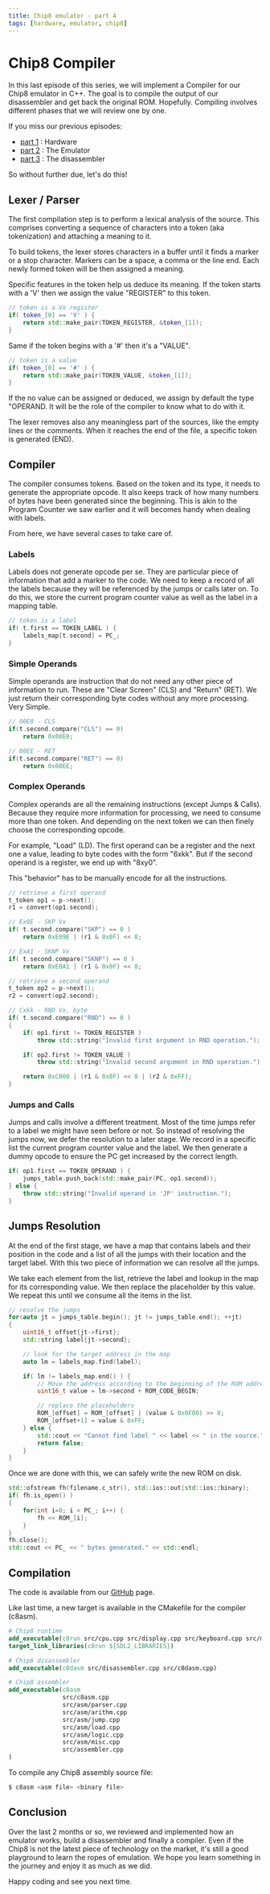 ```yaml
---
title: Chip8 emulator - part 4
tags: [hardware, emulator, chip8]
---
```

# Chip8 Compiler

In this last episode of this series, we will implement a Compiler for our Chip8 emulator in C++.
The goal is to compile the output of our disassembler and get back the original ROM. Hopefully.
Compiling involves different phases that we will review one by one.

If you miss our previous episodes:

- [part 1](https://oaxley.github.io/chip8/emulator/2020/06/30/chip8-part1.html) : Hardware
- [part 2](https://oaxley.github.io/chip8/emulator/2020/07/12/chip8-part2.html) : The Emulator
- [part 3](https://oaxley.github.io/chip8/emulator/2020/07/26/chip8-part3.html) : The disassembler

So without further due, let's do this!

## Lexer / Parser

The first compilation step is to perform a lexical analysis of the source. This comprises converting a
sequence of characters into a token (aka tokenization) and attaching a meaning to it.

To build tokens, the lexer stores characters in a buffer until it finds a marker or a stop character.
Markers can be a space, a comma or the line end. Each newly formed token will be then assigned a meaning.

Specific features in the token help us deduce its meaning.
If the token starts with a 'V' then we assign the value "REGISTER" to this token.

```c++
// token is a Vx register
if( token_[0] == 'V' ) {
    return std::make_pair(TOKEN_REGISTER, &token_[1]);
}
```

Same if the token begins with a '#' then it's a "VALUE".

```c++
// token is a value
if( token_[0] == '#' ) {
    return std::make_pair(TOKEN_VALUE, &token_[1]);
}
```

If the no value can be assigned or deduced, we assign by default the type "OPERAND.
It will be the role of the compiler to know what to do with it.

The lexer removes also any meaningless part of the sources, like the empty lines or the comments.
When it reaches the end of the file, a specific token is generated (END).

## Compiler

The compiler consumes tokens. Based on the token and its type, it needs to generate the appropriate opcode.
It also keeps track of how many numbers of bytes have been generated since the beginning.
This is akin to the Program Counter we saw earlier and it will becomes handy when dealing with labels.

From here, we have several cases to take care of.

### Labels

Labels does not generate opcode per se. They are particular piece of information that add a marker
to the code. We need to keep a record of all the labels because they will be referenced by the jumps
or calls later on. To do this, we store the current program counter value as well as the label in a
mapping table.

```c++
// token is a label
if( t.first == TOKEN_LABEL ) {
    labels_map[t.second] = PC_;
}
```

### Simple Operands

Simple operands are instruction that do not need any other piece of information to run.
These are "Clear Screen" (CLS) and "Return" (RET).
We just return their corresponding byte codes without any more processing. Very Simple.

```c++
// 00E0 - CLS
if(t.second.compare("CLS") == 0)
    return 0x00E0;

// 00EE - RET
if(t.second.compare("RET") == 0)
    return 0x00EE;
```

### Complex Operands

Complex operands are all the remaining instructions (except Jumps & Calls). Because they require more
information for processing, we need to consume more than one token. And depending on the next token
we can then finely choose the corresponding opcode.

For example, "Load" (LD). The first operand can be a register and the next one a value, leading to
byte codes with the form "6xkk". But if the second operand is a register, we end up with "8xy0".

This "behavior" has to be manually encode for all the instructions.

```c++
// retrieve a first operand
t_token op1 = p->next();
r1 = convert(op1.second);

// Ex9E - SKP Vx
if( t.second.compare("SKP") == 0 )
    return 0xE09E | (r1 & 0x0F) << 8;

// ExA1 - SKNP Vx
if( t.second.compare("SKNP") == 0 )
    return 0xE0A1 | (r1 & 0x0F) << 8;

// retrieve a second operand
t_token op2 = p->next();
r2 = convert(op2.second);

// Cxkk - RND Vx, byte
if( t.second.compare("RND") == 0 )
{
    if( op1.first != TOKEN_REGISTER )
        throw std::string("Invalid first argument in RND operation.");

    if( op2.first != TOKEN_VALUE )
        throw std::string("Invalid second argument in RND operation.");

    return 0xC000 | (r1 & 0x0F) << 8 | (r2 & 0xFF);
}
```

### Jumps and Calls

Jumps and calls involve a different treatment. Most of the time jumps refer to a label we might have seen
before or not. So instead of resolving the jumps now, we defer the resolution to a later stage.
We record in a specific list the current program counter value and the label. We then generate a
dummy opcode to ensure the PC get increased by the correct length.

```c++
if( op1.first == TOKEN_OPERAND ) {
    jumps_table.push_back(std::make_pair(PC, op1.second));
} else {
    throw std::string("Invalid operand in 'JP' instruction.");
}
```

## Jumps Resolution

At the end of the first stage, we have a map that contains labels and their position in the code and
a list of all the jumps with their location and the target label. With this two piece of information
we can resolve all the jumps.

We take each element from the list, retrieve the label and lookup in the map for its corresponding value.
We then replace the placeholder by this value. We repeat this until we consume all the items in the list.

```c++
// resolve the jumps
for(auto jt = jumps_table.begin(); jt != jumps_table.end(); ++jt)
{
    uint16_t offset{jt->first};
    std::string label{jt->second};

    // look for the target address in the map
    auto lm = labels_map.find(label);

    if( lm != labels_map.end() ) {
        // Move the address according to the beginning of the ROM address
        uint16_t value = lm->second + ROM_CODE_BEGIN;

        // replace the placeholders
        ROM_[offset] = ROM_[offset] | (value & 0x0F00) >> 8;
        ROM_[offset+1] = value & 0xFF;
    } else {
        std::cout << "Cannot find label " << label << " in the source." << std::endl;
        return false;
    }
}
```

Once we are done with this, we can safely write the new ROM on disk.

```c++
std::ofstream fh(filename.c_str(), std::ios::out|std::ios::binary);
if( fh.is_open() )
{
    for(int i=0; i < PC_; i++) {
        fh << ROM_[i];
    }
}
fh.close();
std::cout << PC_ << " bytes generated." << std::endl;
```

## Compilation

The code is available from our [GitHub](https://github.com/oaxley/chip8) page.

Like last time, a new target is available in the CMakefile for the compiler (c8asm).

```cmake
# Chip8 runtime
add_executable(c8run src/cpu.cpp src/display.cpp src/keyboard.cpp src/main.cpp src/mmu.cpp src/vm.cpp)
target_link_libraries(c8run ${SDL2_LIBRARIES})

# Chip8 disassembler
add_executable(c8dasm src/disassembler.cpp src/c8dasm.cpp)

# Chip8 assembler
add_executable(c8asm
               src/c8asm.cpp
               src/asm/parser.cpp
               src/asm/arithm.cpp
               src/asm/jump.cpp
               src/asm/load.cpp
               src/asm/logic.cpp
               src/asm/misc.cpp
               src/assembler.cpp
)
```

To compile any Chip8 assembly source file:

```bash
$ c8asm <asm file> <binary file>
```

## Conclusion

Over the last 2 months or so, we reviewed and implemented how an emulator works, build a disassembler
and finally a compiler. Even if the Chip8 is not the latest piece of technology on the market, it's still a good
playground to learn the ropes of emulation. We hope you learn something in the journey and enjoy it as much as we did.

Happy coding and see you next time.
